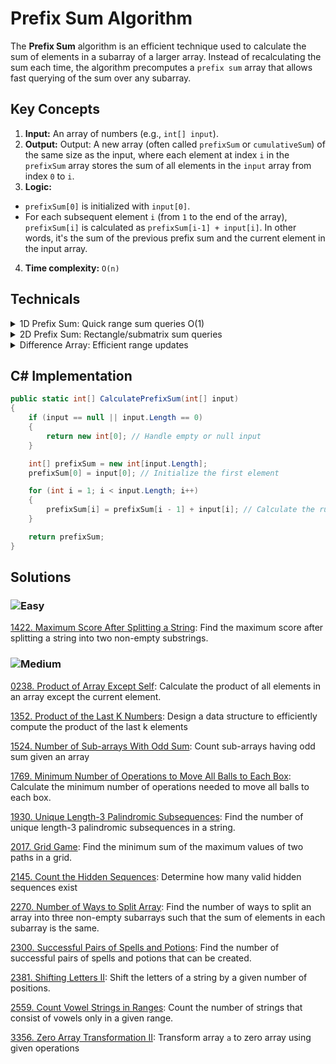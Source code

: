 # Prefix Sum Algorithm

The **Prefix Sum** algorithm is an efficient technique used to calculate the sum of elements in a subarray of a larger array. Instead of recalculating the sum each time, the algorithm precomputes a `prefix sum` array that allows fast querying of the sum over any subarray.

## Key Concepts

1. **Input:** An array of numbers (e.g., `int[] input`). 
2. **Output:** Output: A new array (often called `prefixSum` or `cumulativeSum`) of the same size as the input, where each element at index `i` in the `prefixSum` array stores the sum of all elements in the `input` array from index `0` to `i`.
3. **Logic:**  
  - `prefixSum[0]` is initialized with `input[0]`.
  - For each subsequent element `i` (from `1` to the end of the array),` prefixSum[i]` is calculated as `prefixSum[i-1] + input[i]`. In other words, it's the sum of the previous prefix sum and the current element in the input array.
4. **Time complexity:** `O(n)`

## Technicals

<details>
  <summary>1D Prefix Sum: Quick range sum queries O(1)</summary>

````csharp
// Mảng gốc:    [1, 2, 3, 4, 5]
// Prefix Sum:   [1, 3, 6, 10, 15]

public int[] Build1DPrefixSum(int[] arr) {
    int n = arr.Length;
    int[] prefix = new int[n];
    prefix[0] = arr[0];
    
    for(int i = 1; i < n; i++) {
        prefix[i] = prefix[i-1] + arr[i];
    }
    return prefix;
}

// Get sum of range [1,3]: prefix[3] - prefix[0] = 10 - 1 = 9 (2+3+4)

````

</details>

<details>
  <summary>2D Prefix Sum: Rectangle/submatrix sum queries</summary>

````csharp
// Ma trận gốc:
// 1 2 3
// 4 5 6
// 7 8 9

// Prefix Sum Matrix:
// [1,  3,  6 ]
// [5,  12, 21]
// [12, 27, 45]

public int[,] Build2DPrefixSum(int[,] matrix) {
    int n = matrix.GetLength(0);
    int m = matrix.GetLength(1);
    int[,] prefix = new int[n,m];
    
    // Copy phần tử đầu tiên
    prefix[0,0] = matrix[0,0];
    
    // Điền hàng đầu tiên
    for(int j = 1; j < m; j++)
        prefix[0,j] = prefix[0,j-1] + matrix[0,j];
        
    // Điền cột đầu tiên
    for(int i = 1; i < n; i++)
        prefix[i,0] = prefix[i-1,0] + matrix[i,0];
        
    // Điền phần còn lại
    for(int i = 1; i < n; i++) {
        for(int j = 1; j < m; j++) {
            prefix[i,j] = prefix[i-1,j] + prefix[i,j-1] 
                         - prefix[i-1,j-1] + matrix[i,j];
        }
    }
    return prefix;
}
````

</details>

<details>
  <summary>Difference Array: Efficient range updates</summary>

````csharp
public int[] BuildDifferenceArray(int[] arr) {
    // Original Array: [1, 2, 3, 4, 5]
    // Difference:     [1, 1, 1, 1, 1, 0]
    // Each element shows the difference between consecutive elements
    int n = arr.Length;
    int[] diff = new int[n + 1];
    
    diff[0] = arr[0];
    for(int i = 1; i < n; i++) {
        diff[i] = arr[i] - arr[i-1];
    }
    return diff;
}
````

</details>


## C# Implementation

```csharp
public static int[] CalculatePrefixSum(int[] input)
{
    if (input == null || input.Length == 0)
    {
        return new int[0]; // Handle empty or null input
    }

    int[] prefixSum = new int[input.Length];
    prefixSum[0] = input[0]; // Initialize the first element

    for (int i = 1; i < input.Length; i++)
    {
        prefixSum[i] = prefixSum[i - 1] + input[i]; // Calculate the running sum
    }

    return prefixSum;
}
```
## Solutions

### ![Easy](https://img.shields.io/badge/Easy-46c6c2)

[1422. Maximum Score After Splitting a String](https://github.com/vahtyah/LeetCodeSolutions/tree/main/Prefix%20Sum/1422.%20Maximum%20Score%20After%20Splitting%20a%20String): Find the maximum score after splitting a string into two non-empty substrings.

### ![Medium](https://img.shields.io/badge/Medium-fac31d)

[0238. Product of Array Except Self](/Prefix%20Sum%2F0238.%20Product%20of%20Array%20Except%20Self): Calculate the product of all elements in an array except the current element.

[1352. Product of the Last K Numbers](/Prefix%20Sum%2F1352.%20Product%20of%20the%20Last%20K%20Numbers): Design a data structure to efficiently compute the product of the last k elements

[1524. Number of Sub-arrays With Odd Sum](/Prefix%20Sum%2F1524.%20Number%20of%20Sub-arrays%20With%20Odd%20Sum): Count sub-arrays having odd sum given an array

[1769. Minimum Number of Operations to Move All Balls to Each Box](https://github.com/vahtyah/LeetCodeSolutions/tree/main/Prefix%20Sum/1769.%20Minimum%20Number%20of%20Operations%20to%20Move%20All%20Balls%20to%20Each%20Box): Calculate the minimum number of operations needed to move all balls to each box.

[1930. Unique Length-3 Palindromic Subsequences](https://github.com/vahtyah/LeetCodeSolutions/tree/main/Prefix%20Sum%2F1930.%20Unique%20Length-3%20Palindromic%20Subsequences): Find the number of unique length-3 palindromic subsequences in a string.

[2017. Grid Game](https://github.com/vahtyah/LeetCodeSolutions/tree/main/Prefix%20Sum/2017.%20Grid%20Game): Find the minimum sum of the maximum values of two paths in a grid.

[2145. Count the Hidden Sequences](/Prefix%20Sum%2F2145.%20Count%20the%20Hidden%20Sequences): Determine how many valid hidden sequences exist

[2270. Number of Ways to Split Array](https://github.com/vahtyah/LeetCodeSolutions/tree/main/Prefix%20Sum/2270.%20Number%20of%20Ways%20to%20Split%20Array): Find the number of ways to split an array into three non-empty subarrays such that the sum of elements in each subarray is the same.

[2300. Successful Pairs of Spells and Potions](https://github.com/vahtyah/LeetCodeSolutions/tree/main/Prefix%20Sum/2300.%20Successful%20Pairs%20of%20Spells%20and%20Potions): Find the number of successful pairs of spells and potions that can be created.

[2381. Shifting Letters II](https://github.com/vahtyah/LeetCodeSolutions/tree/main/Prefix%20Sum/2381.%20Shifting%20Letters%20II): Shift the letters of a string by a given number of positions.

[2559. Count Vowel Strings in Ranges](https://github.com/vahtyah/LeetCodeSolutions/tree/main/Prefix%20Sum/2559.%20Count%20Vowel%20Strings%20in%20Ranges): Count the number of strings that consist of vowels only in a given range.

[3356. Zero Array Transformation II](/Prefix%20Sum%2F3356.%20Zero%20Array%20Transformation%20II): Transform array `a` to zero array using given operations
